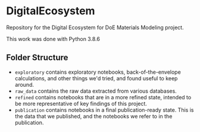 # DigitalEcosystem
Repository for the Digital Ecosystem for DoE Materials Modeling project.

This work was done with Python 3.8.6

## Folder Structure

- `exploratory` contains exploratory notebooks, back-of-the-envelope calculations, and other things we'd tried, and found useful to keep around.
- `raw_data` contains the raw data extracted from various databases.
- `refined` contains notebooks that are in a more refined state, intended to be more representative of key findings of this project.
- `publication` contains notebooks in a final publication-ready state. This is the data that we published, and the
  notebooks we refer to in the publication.
